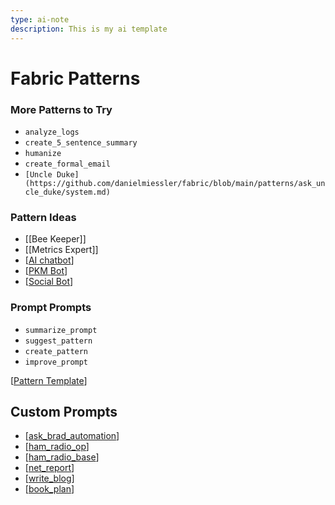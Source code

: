 ```yaml
---
type: ai-note
description: This is my ai template
---
```



# Fabric Patterns

### More Patterns to Try

- `analyze_logs`
- `create_5_sentence_summary`
- `humanize`
- `create_formal_email`
- `[Uncle Duke](https://github.com/danielmiessler/fabric/blob/main/patterns/ask_uncle_duke/system.md)`

### Pattern Ideas

- [[Bee Keeper]]
- [[Metrics Expert]]
- [[AI chatbot]]
- [[PKM Bot]]
- [[Social Bot]]

### Prompt Prompts

- `summarize_prompt`
- `suggest_pattern`
- `create_pattern`
- `improve_prompt`

[[Pattern Template]]

## Custom Prompts

- [[ask_brad_automation]]
- [[ham_radio_op]]
- [[ham_radio_base]]
- [[net_report]]
- [[write_blog]]
- [[book_plan]]


[//begin]: # "Autogenerated link references for markdown compatibility"
[AI chatbot]: <../Ideas/AI chatbot.md> "AI chatbot"
[PKM Bot]: <../Ideas/PKM Bot.md> "PKM Bot"
[Social Bot]: <../Ideas/Social Bot.md> "Social Bot"
[Pattern Template]: <../Ideas/Pattern Template.md> "Pattern Template"
[ask_brad_automation]: ../Ideas/ask_brad_automation.md "Ask Brad Automation - System Prompt"
[ham_radio_op]: ../Ideas/ham_radio_op.md "ham_radio_op"
[ham_radio_base]: ../Ideas/ham_radio_base.md "ham_radio_base"
[net_report]: ../Ideas/net_report.md "net_report"
[write_blog]: ../Ideas/write_blog.md "write_blog"
[book_plan]: ../Ideas/book_plan.md "LIBRIS - Literary Intelligence for Book Recommendations and Insight Synthesis"
[//end]: # "Autogenerated link references"
